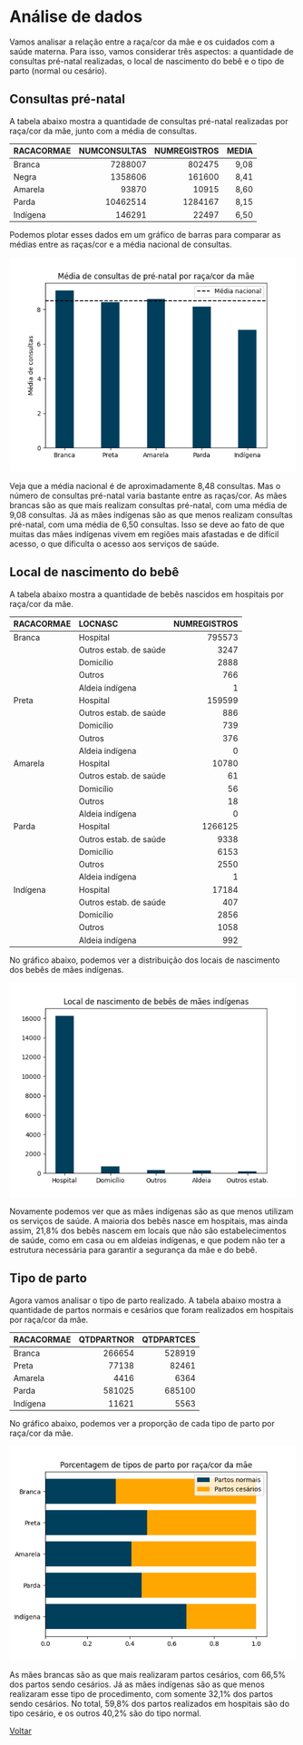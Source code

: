 # Análise de dados

Vamos analisar a relação entre a raça/cor da mãe e os cuidados com a saúde materna. Para isso, vamos considerar três aspectos:
a quantidade de consultas pré-natal realizadas, o local de nascimento do bebê e o tipo de parto (normal ou cesário).

## Consultas pré-natal

A tabela abaixo mostra a quantidade de consultas pré-natal realizadas por raça/cor da mãe, junto com a média de consultas.

|   RACACORMAE |   NUMCONSULTAS |   NUMREGISTROS |   MEDIA |
|:-------------|---------------:|---------------:|--------:|
|       Branca |        7288007 |         802475 |    9,08 |
|        Negra |        1358606 |         161600 |    8,41 |
|      Amarela |          93870 |          10915 |    8,60 |
|        Parda |       10462514 |        1284167 |    8,15 |
|     Indígena |         146291 |          22497 |    6,50 |

Podemos plotar esses dados em um gráfico de barras para comparar as médias
entre as raças/cor e a média nacional de consultas.

![](../images/racacormae_consprenat.png)

Veja que a média nacional é de aproximadamente 8,48 consultas. Mas o número de consultas pré-natal varia bastante entre as raças/cor.
As mães brancas são as que mais realizam consultas pré-natal, com uma média de 9,08 consultas. Já as mães indígenas são as que menos 
realizam consultas pré-natal, com uma média de 6,50 consultas. Isso se deve ao fato de que muitas das mães indígenas vivem em regiões 
mais afastadas e de difícil acesso, o que dificulta o acesso aos serviços de saúde.

## Local de nascimento do bebê

A tabela abaixo mostra a quantidade de bebês nascidos em hospitais por raça/cor da mãe.

|   RACACORMAE |                LOCNASC |     NUMREGISTROS |
|:-------------|:-----------------------|-----------------:|
| Branca       | Hospital               |           795573 |
|              | Outros estab. de saúde |             3247 |
|              | Domicílio              |             2888 |
|              | Outros                 |              766 |
|              | Aldeia indígena        |                1 |
| Preta        | Hospital               |           159599 |
|              | Outros estab. de saúde |              886 |
|              | Domicílio              |              739 |
|              | Outros                 |              376 |
|              | Aldeia indígena        |                0 |
| Amarela      | Hospital               |            10780 |
|              | Outros estab. de saúde |               61 |
|              | Domicílio              |               56 |
|              | Outros                 |               18 |
|              | Aldeia indígena        |                0 |
| Parda        | Hospital               |          1266125 |
|              | Outros estab. de saúde |             9338 |
|              | Domicílio              |             6153 |
|              | Outros                 |             2550 |
|              | Aldeia indígena        |                1 |
| Indígena     | Hospital               |            17184 |
|              | Outros estab. de saúde |              407 |
|              | Domicílio              |             2856 |
|              | Outros                 |             1058 |
|              | Aldeia indígena        |              992 |

No gráfico abaixo, podemos ver a distribuição dos locais de nascimento dos bebês de mães indígenas.

![](../images/racacormae_locnasc.png)

Novamente podemos ver que as mães indígenas são as que menos utilizam os serviços de saúde. A maioria dos 
bebês nasce em hospitais, mas ainda assim, 21,8% dos bebês nascem em locais que não são estabelecimentos de 
saúde, como em casa ou em aldeias indígenas, e que podem não ter a estrutura necessária para garantir a 
segurança da mãe e do bebê.

## Tipo de parto

Agora vamos analisar o tipo de parto realizado. A tabela abaixo mostra a quantidade de partos normais e cesários que foram 
realizados em hospitais por raça/cor da mãe.

|   RACACORMAE |   QTDPARTNOR |   QTDPARTCES |
|:-------------|-------------:|-------------:|
|       Branca |       266654 |       528919 |
|        Preta |        77138 |        82461 |
|      Amarela |         4416 |         6364 |
|        Parda |       581025 |       685100 |
|     Indígena |        11621 |         5563 |

No gráfico abaixo, podemos ver a proporção de cada tipo de parto por raça/cor da mãe.

![](../images/racacormae_parto.png)

As mães brancas são as que mais realizaram partos cesários, com 66,5% dos partos sendo cesários. Já as mães indígenas são as que menos
realizaram esse tipo de procedimento, com somente 32,1% dos partos sendo cesários. No total, 59,8% dos partos realizados em hospitais
são do tipo cesário, e os outros 40,2% são do tipo normal.

[Voltar](../README.md)